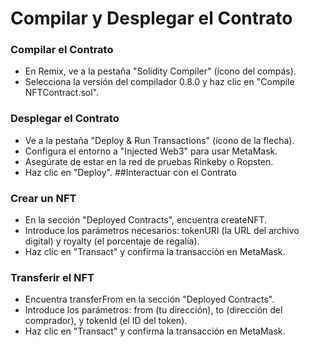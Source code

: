 # Compilar y Desplegar el Contrato
### Compilar el Contrato
-  En Remix, ve a la pestaña "Solidity Compiler" (ícono del compás).
- Selecciona la versión del compilador 0.8.0 y haz clic en "Compile NFTContract.sol".
### Desplegar el Contrato
- Ve a la pestaña "Deploy & Run Transactions" (ícono de la flecha).
- Configura el entorno a "Injected Web3" para usar MetaMask.
- Asegúrate de estar en la red de pruebas Rinkeby o Ropsten.
- Haz clic en "Deploy".
##Interactuar con el Contrato
### Crear un NFT
- En la sección "Deployed Contracts", encuentra createNFT.
- Introduce los parámetros necesarios: tokenURI (la URL del archivo digital) y royalty (el porcentaje de regalía).
- Haz clic en "Transact" y confirma la transacción en MetaMask.
### Transferir el NFT
- Encuentra transferFrom en la sección "Deployed Contracts".
- Introduce los parámetros: from (tu dirección), to (dirección del comprador), y tokenId (el ID del token).
- Haz clic en "Transact" y confirma la transacción en MetaMask.
